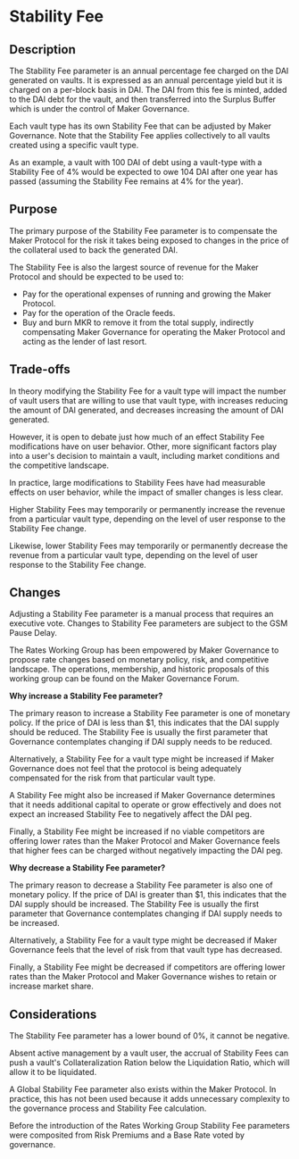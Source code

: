 # Stability Fee

## Description

The Stability Fee parameter is an annual percentage fee charged on the DAI generated on vaults. It is expressed as an annual percentage yield but it is charged on a per-block basis in DAI. The DAI from this fee is minted, added to the DAI debt for the vault, and then transferred into the Surplus Buffer which is under the control of Maker Governance.

Each vault type has its own Stability Fee that can be adjusted by Maker Governance. Note that the Stability Fee applies collectively to all vaults created using a specific vault type.

As an example, a vault with 100 DAI of debt using a vault-type with a Stability Fee of 4% would be expected to owe 104 DAI after one year has passed (assuming the Stability Fee remains at 4% for the year).

## Purpose

The primary purpose of the Stability Fee parameter is to compensate the Maker Protocol for the risk it takes being exposed to changes in the price of the collateral used to back the generated DAI.

The Stability Fee is also the largest source of revenue for the Maker Protocol and should be expected to be used to:

- Pay for the operational expenses of running and growing the Maker Protocol.
- Pay for the operation of the Oracle feeds.
- Buy and burn MKR to remove it from the total supply, indirectly compensating Maker Governance for operating the Maker Protocol and acting as the lender of last resort.

## Trade-offs

In theory modifying the Stability Fee for a vault type will impact the number of vault users that are willing to use that vault type, with increases reducing the amount of DAI generated, and decreases increasing the amount of DAI generated.

However, it is open to debate just how much of an effect Stability Fee modifications have on user behavior. Other, more significant factors play into a user's decision to maintain a vault, including market conditions and the competitive landscape.

In practice, large modifications to Stability Fees have had measurable effects on user behavior, while the impact of smaller changes is less clear.

Higher Stability Fees may temporarily or permanently increase the revenue from a particular vault type, depending on the level of user response to the Stability Fee change.

Likewise, lower Stability Fees may temporarily or permanently decrease the revenue from a particular vault type, depending on the level of user response to the Stability Fee change.

## Changes

Adjusting a Stability Fee parameter is a manual process that requires an executive vote. Changes to Stability Fee parameters are subject to the GSM Pause Delay.

The Rates Working Group has been empowered by Maker Governance to propose rate changes based on monetary policy, risk, and competitive landscape. The operations, membership, and historic proposals of this working group can be found on the Maker Governance Forum.

**Why increase a Stability Fee parameter?**

The primary reason to increase a Stability Fee parameter is one of monetary policy. If the price of DAI is less than \$1, this indicates that the DAI supply should be reduced. The Stability Fee is usually the first parameter that Governance contemplates changing if DAI supply needs to be reduced.

Alternatively, a Stability Fee for a vault type might be increased if Maker Governance does not feel that the protocol is being adequately compensated for the risk from that particular vault type.

A Stability Fee might also be increased if Maker Governance determines that it needs additional capital to operate or grow effectively and does not expect an increased Stability Fee to negatively affect the DAI peg.

Finally, a Stability Fee might be increased if no viable competitors are offering lower rates than the Maker Protocol and Maker Governance feels that higher fees can be charged without negatively impacting the DAI peg.

**Why decrease a Stability Fee parameter?**

The primary reason to decrease a Stability Fee parameter is also one of monetary policy. If the price of DAI is greater than \$1, this indicates that the DAI supply should be increased. The Stability Fee is usually the first parameter that Governance contemplates changing if DAI supply needs to be increased.

Alternatively, a Stability Fee for a vault type might be decreased if Maker Governance feels that the level of risk from that vault type has decreased.

Finally, a Stability Fee might be decreased if competitors are offering lower rates than the Maker Protocol and Maker Governance wishes to retain or increase market share.

## Considerations

The Stability Fee parameter has a lower bound of 0%, it cannot be negative.

Absent active management by a vault user, the accrual of Stability Fees can push a vault's Collateralization Ration below the Liquidation Ratio, which will allow it to be liquidated.

A Global Stability Fee parameter also exists within the Maker Protocol. In practice, this has not been used because it adds unnecessary complexity to the governance process and Stability Fee calculation.

Before the introduction of the Rates Working Group Stability Fee parameters were composited from Risk Premiums and a Base Rate voted by governance.
